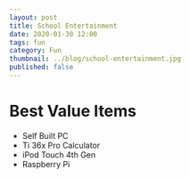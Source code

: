 ```yaml
---
layout: post
title: School Entertainment 
date: 2020-01-30 12:00
tags: fun
category: Fun
thumbnail: ../blog/school-entertainment.jpg
published: false
---
```



# Best Value Items
- Self Built PC
- Ti 36x Pro Calculator
- iPod Touch 4th Gen
- Raspberry Pi